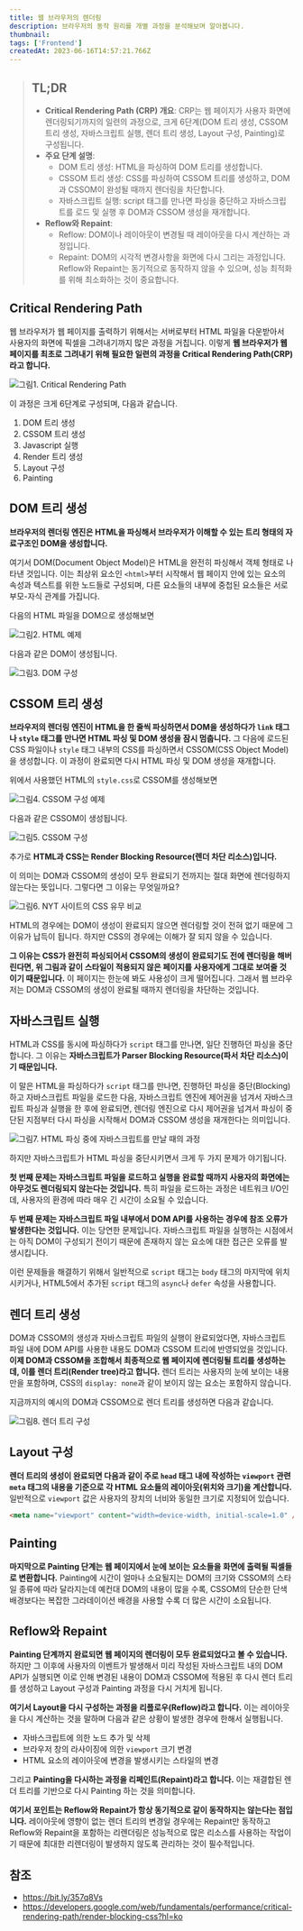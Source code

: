 ```yaml
---
title: 웹 브라우저의 렌더링
description: 브라우저의 동작 원리를 개별 과정을 분석해보며 알아봅니다.
thumbnail:
tags: ['Frontend']
createdAt: 2023-06-16T14:57:21.766Z
---
```


> ## TL;DR
>
> - **Critical Rendering Path (CRP) 개요**: CRP는 웹 페이지가 사용자 화면에 렌더링되기까지의 일련의 과정으로, 크게 6단계(DOM 트리 생성, CSSOM 트리 생성, 자바스크립트 실행, 렌더 트리 생성, Layout 구성, Painting)로 구성됩니다.
> - **주요 단계 설명**:
>   - DOM 트리 생성: HTML을 파싱하여 DOM 트리를 생성합니다.
>   - CSSOM 트리 생성: CSS를 파싱하여 CSSOM 트리를 생성하고, DOM과 CSSOM이 완성될 때까지 렌더링을 차단합니다.
>   - 자바스크립트 실행: script 태그를 만나면 파싱을 중단하고 자바스크립트를 로드 및 실행 후 DOM과 CSSOM 생성을 재개합니다.
> - **Reflow와 Repaint**:
>   - Reflow: DOM이나 레이아웃이 변경될 때 레이아웃을 다시 계산하는 과정입니다.
>   - Repaint: DOM의 시각적 변경사항을 화면에 다시 그리는 과정입니다. Reflow와 Repaint는 동기적으로 동작하지 않을 수 있으며, 성능 최적화를 위해 최소화하는 것이 중요합니다.

## Critical Rendering Path

웹 브라우저가 웹 페이지를 출력하기 위해서는 서버로부터 HTML 파일을 다운받아서 사용자의 화면에 픽셀을 그려내기까지 많은 과정을 거칩니다. 이렇게 **웹 브라우저가 웹페이지를 최초로 그려내기 위해 필요한 일련의 과정을 Critical Rendering Path(CRP)라고 합니다.**

![그림1. Critical Rendering Path](/assets/contents/browser-rendering/1.png)

이 과정은 크게 6단계로 구성되며, 다음과 같습니다.

1. DOM 트리 생성
2. CSSOM 트리 생성
3. Javascript 실행
4. Render 트리 생성
5. Layout 구성
6. Painting

## DOM 트리 생성

**브라우저의 렌더링 엔진은 HTML을 파싱해서 브라우저가 이해할 수 있는 트리 형태의 자료구조인 DOM을 생성합니다.**

여기서 DOM(Document Object Model)은 HTML을 완전히 파싱해서 객체 형태로 나타낸 것입니다. 이는 최상위 요소인 `<html>`부터 시작해서 웹 페이지 안에 있는 요소의 속성과 텍스트를 위한 노드들로 구성되며, 다른 요소들의 내부에 중첩된 요소들은 서로 부모-자식 관계를 가집니다.

다음의 HTML 파일을 DOM으로 생성해보면

![그림2. HTML 예제](/assets/contents/browser-rendering/2.png)

다음과 같은 DOM이 생성됩니다.

![그림3. DOM 구성](/assets/contents/browser-rendering/3.png)

## CSSOM 트리 생성

**브라우저의 렌더링 엔진이 HTML을 한 줄씩 파싱하면서 DOM을 생성하다가 `link` 태그나 `style` 태그를 만나면 HTML 파싱 및 DOM 생성을 잠시 멈춥니다.** 그 다음에 로드된 CSS 파일이나 `style` 태그 내부의 CSS를 파싱하면서 CSSOM(CSS Object Model)을 생성합니다. 이 과정이 완료되면 다시 HTML 파싱 및 DOM 생성을 재개합니다.

위에서 사용했던 HTML의 `style.css`로 CSSOM를 생성해보면

![그림4. CSSOM 구성 예제](/assets/contents/browser-rendering/4.png)

다음과 같은 CSSOM이 생성됩니다.

![그림5. CSSOM 구성](/assets/contents/browser-rendering/5.png)

추가로 **HTML과 CSS는 Render Blocking Resource(렌더 차단 리소스)입니다.**

이 의미는 DOM과 CSSOM의 생성이 모두 완료되기 전까지는 절대 화면에 렌더링하지 않는다는 뜻입니다. 그렇다면 그 이유는 무엇일까요?

![그림6. NYT 사이트의 CSS 유무 비교](/assets/contents/browser-rendering/6.png)

HTML의 경우에는 DOM이 생성이 완료되지 않으면 렌더링할 것이 전혀 없기 때문에 그 이유가 납득이 됩니다. 하지만 CSS의 경우에는 이해가 잘 되지 않을 수 있습니다.

**그 이유는 CSS가 완전히 파싱되어서 CSSOM의 생성이 완료되기도 전에 렌더링을 해버린다면, 위 그림과 같이 스타일이 적용되지 않은 페이지를 사용자에게 그대로 보여줄 것이기 때문입니다.** 이 페이지는 한눈에 봐도 사용성이 크게 떨어집니다. 그래서 웹 브라우저는 DOM과 CSSOM의 생성이 완료될 때까지 렌더링을 차단하는 것입니다.

## 자바스크립트 실행

HTML과 CSS를 동시에 파싱하다가 `script` 태그를 만나면, 일단 진행하던 파싱을 중단합니다. 그 이유는 **자바스크립트가 Parser Blocking Resource(파서 차단 리소스)이기 때문입니다.**

이 말은 HTML을 파싱하다가 `script` 태그를 만나면, 진행하던 파싱을 중단(Blocking)하고 자바스크립트 파일을 로드한 다음, 자바스크립트 엔진에 제어권을 넘겨서 자바스크립트 파싱과 실행을 한 후에 완료되면, 렌더링 엔진으로 다시 제어권을 넘겨서 파싱이 중단된 지점부터 다시 파싱을 시작해서 DOM과 CSSOM 생성을 재개한다는 의미입니다.

![그림7. HTML 파싱 중에 자바스크립트를 만날 때의 과정](/assets/contents/browser-rendering/7.png)

하지만 자바스크립트가 HTML 파싱을 중단시키면서 크게 두 가지 문제가 야기됩니다.

**첫 번째 문제는 자바스크립트 파일을 로드하고 실행을 완료할 때까지 사용자의 화면에는 아무것도 렌더링되지 않는다는 것입니다.** 특히 파일을 로드하는 과정은 네트워크 I/O인데, 사용자의 환경에 따라 매우 긴 시간이 소요될 수 있습니다.

**두 번째 문제는 자바스크립트 파일 내부에서 DOM API를 사용하는 경우에 참조 오류가 발생한다는 것입니다.** 이는 당연한 문제입니다. 자바스크립트 파일을 실행하는 시점에서는 아직 DOM이 구성되기 전이기 때문에 존재하지 않는 요소에 대한 접근은 오류를 발생시킵니다.

이런 문제들을 해결하기 위해서 일반적으로 `script` 태그는 `body` 태그의 마지막에 위치시키거나, HTML5에서 추가된 `script` 태그의 `async`나 `defer` 속성을 사용합니다.

## 렌더 트리 생성

DOM과 CSSOM의 생성과 자바스크립트 파일의 실행이 완료되었다면, 자바스크립트 파일 내에 DOM API를 사용한 내용도 DOM과 CSSOM 트리에 반영되었을 것입니다. **이제 DOM과 CSSOM을 조합해서 최종적으로 웹 페이지에 렌더링될 트리를 생성하는데, 이를 렌더 트리(Render tree)라고 합니다.** 렌더 트리는 사용자의 눈에 보이는 내용만을 포함하며, CSS의 `display: none`과 같이 보이지 않는 요소는 포함하지 않습니다.

지금까지의 예시의 DOM과 CSSOM으로 렌더 트리를 생성하면 다음과 같습니다.

![그림8. 렌더 트리 구성](/assets/contents/browser-rendering/8.png)

## Layout 구성

**렌더 트리의 생성이 완료되면 다음과 같이 주로 `head` 태그 내에 작성하는 `viewport` 관련 `meta` 태그의 내용을 기준으로 각 HTML 요소들의 레이아웃(위치와 크기)을 계산합니다.** 일반적으로 `viewport` 값은 사용자의 장치의 너비와 동일한 크기로 지정되어 있습니다.

```html
<meta name="viewport" content="width=device-width, initial-scale=1.0" />
```

## Painting

**마지막으로 Painting 단계는 웹 페이지에서 눈에 보이는 요소들을 화면에 출력될 픽셀들로 변환합니다.** Painting에 시간이 얼마나 소요될지는 DOM의 크기와 CSSOM의 스타일 종류에 따라 달라지는데 예컨대 DOM의 내용이 많을 수록, CSSOM의 단순한 단색 배경보다는 복잡한 그라데이이션 배경을 사용할 수록 더 많은 시간이 소요됩니다.

## Reflow와 Repaint

**Painting 단계까지 완료되면 웹 페이지의 렌더링이 모두 완료되었다고 볼 수 있습니다.** 하지만 그 이후에 사용자의 이벤트가 발생해서 미리 작성된 자바스크립트 내의 DOM API가 실행되면 이로 인해 변경된 내용이 DOM과 CSSOM에 적용된 후 다시 렌더 트리를 생성하고 Layout 구성과 Painting 과정을 다시 거치게 됩니다.

**여기서 Layout을 다시 구성하는 과정을 리플로우(Reflow)라고 합니다.** 이는 레이아웃을 다시 계산하는 것을 말하며 다음과 같은 상황이 발생한 경우에 한해서 실행됩니다.

- 자바스크립트에 의한 노드 추가 및 삭제
- 브라우저 창의 라사이징에 의한 `viewport` 크기 변경
- HTML 요소의 레이아웃에 변경을 발생시키는 스타일의 변경

그리고 **Painting을 다시하는 과정을 리페인트(Repaint)라고 합니다.** 이는 재결합된 렌더 트리를 기반으로 다시 Painting 하는 것을 의미합니다.

**여기서 포인트는 Reflow와 Repaint가 항상 동기적으로 같이 동작하지는 않는다는 점입니다.** 레이아웃에 영향이 없는 렌더 트리의 변경일 경우에는 Repaint만 동작하고 Reflow와 Repaint을 포함하는 리렌더링은 성능적으로 많은 리소스를 사용하는 작업이기 때문에 최대한 리렌더링이 발생하지 않도록 관리하는 것이 필수적입니다.

## 참조

- https://bit.ly/357q8Vs
- https://developers.google.com/web/fundamentals/performance/critical-rendering-path/render-blocking-css?hl=ko
